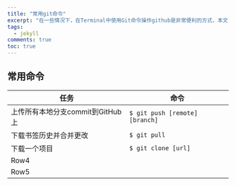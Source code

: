 ```yaml
---
title: "常用git命令"
excerpt: "在一些情况下，在Terminal中使用Git命令操作github是非常便利的方式，本文记录了常见的命令。"
tags:
  - jekyll  
comments: true  
toc: true
---
```


## 常用命令


|               任务               |              命令              |
| -------------------------------- | ------------------------------ |
| 上传所有本地分支commit到GitHub上 | `$ git push [remote] [branch]` |
| 下载书签历史并合并更改           | `$ git pull`                   |
| 下载一个项目                     | `$ git clone [url]`            |
| Row4                             |                                |
| Row5                             |                                |

